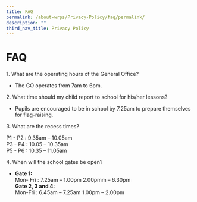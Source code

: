 ```yaml
---
title: FAQ
permalink: /about-wrps/Privacy-Policy/faq/permalink/
description: ""
third_nav_title: Privacy Policy
---
```

FAQ
===
1\. What are the operating hours of the General Office?

*   The GO operates from 7am to 6pm.

2\. What time should my child report to school for his/her lessons?

*   Pupils are encouraged to be in school by 7.25am to prepare themselves for flag-raising.

3\. What are the recess times?

P1 - P2 : 9.35am – 10.05am   
P3 - P4 : 10.05 – 10.35am   
P5 - P6 : 10.35 – 11.05am

4\. When will the school gates be open?
*   **Gate 1:**     
    Mon- Fri : 7.25am – 1.00pm 2.00pmm – 6.30pm    
    **Gate 2, 3 and 4:**   
    Mon-Fri : 6.45am – 7.25am 1.00pm – 2.00pm